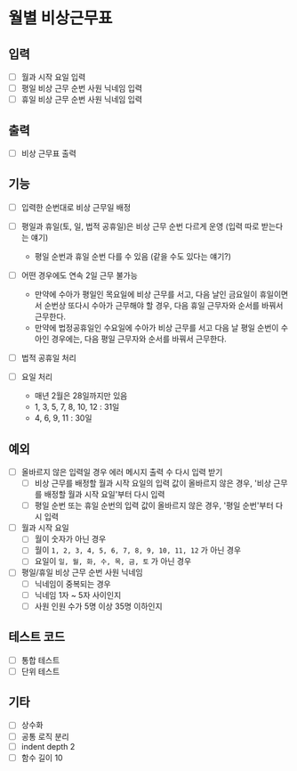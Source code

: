 # 월별 비상근무표

## 입력

  - [ ] 월과 시작 요일 입력
  - [ ] 평일 비상 근무 순번 사원 닉네임 입력
  - [ ] 휴일 비상 근무 순번 사원 닉네임 입력

## 출력

  - [ ] 비상 근무표 출력

## 기능

  - [ ] 입력한 순번대로 비상 근무일 배정

  - [ ] 평일과 휴일(토, 일, 법적 공휴일)은 비상 근무 순번 다르게 운영 (입력 따로 받는다는 얘기)
    - 평일 순번과 휴일 순번 다를 수 있음 (같을 수도 있다는 얘기?)

  - [ ] 어떤 경우에도 연속 2일 근무 불가능
    - 만약에 수아가 평일인 목요일에 비상 근무를 서고, 다음 날인 금요일이 휴일이면서 순번상 또다시 수아가 근무해야 할 경우, 다음 휴일 근무자와 순서를 바꿔서 근무한다.
    - 만약에 법정공휴일인 수요일에 수아가 비상 근무를 서고 다음 날 평일 순번이 수아인 경우에는, 다음 평일 근무자와 순서를 바꿔서 근무한다.

  - [ ] 법적 공휴일 처리

  - [ ] 요일 처리
    - 매년 2월은 28일까지만 있음
    - 1, 3, 5, 7, 8, 10, 12 : 31일
    - 4, 6, 9, 11 : 30일

## 예외 

  - [ ] 올바르지 않은 입력일 경우 에러 메시지 출력 수 다시 입력 받기
    - [ ] 비상 근무를 배정할 월과 시작 요일의 입력 값이 올바르지 않은 경우, '비상 근무를 배정할 월과 시작 요일'부터 다시 입력
    - [ ] 평일 순번 또는 휴일 순번의 입력 값이 올바르지 않은 경우, '평일 순번'부터 다시 입력

  - [ ] 월과 시작 요일
    - [ ] 월이 숫자가 아닌 경우
    - [ ] 월이 `1, 2, 3, 4, 5, 6, 7, 8, 9, 10, 11, 12` 가 아닌 경우
    - [ ] 요일이 `일, 월, 화, 수, 목, 금, 토` 가 아닌 경우

  - [ ] 평일/휴일 비상 근무 순번 사원 닉네임
    - [ ] 닉네임이 중복되는 경우
    - [ ] 닉네임 1자 ~ 5자 사이인지
    - [ ] 사원 인원 수가 5명 이상 35명 이하인지

## 테스트 코드

  - [ ] 통합 테스트
  - [ ] 단위 테스트

## 기타

  - [ ] 상수화
  - [ ] 공통 로직 분리
  - [ ] indent depth 2
  - [ ] 함수 길이 10
